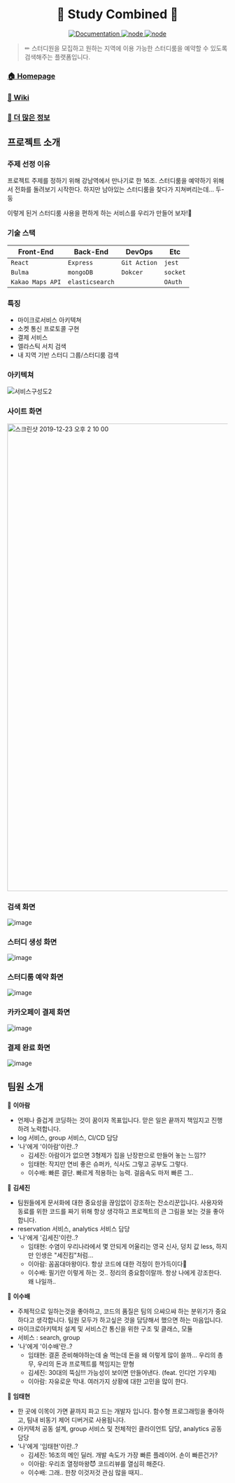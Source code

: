 <h1 align="center">📝 Study Combined 📝</h1>
<p align="center">
  <a href="https://github.com/connect-foundation/2019-16/wiki" target="_blank">
    <img alt="Documentation" src="https://img.shields.io/badge/documentation-yes-brightgreen.svg" />
  </a>
  <a href="https://github.com/connect-foundation/2019-16/wiki" target="_blank">
    <img alt="node" src="https://img.shields.io/node/v/3" />
  </a>
  <a href="https://github.com/connect-foundation/2019-16/wiki" target="_blank">
    <img alt="node" src="https://github.com/connect-foundation/2019-16/workflows/PR Test [Service]/badge.svg" />
  </a>
</p>

> ✏ 스터디원을 모집하고 원하는 지역에 이용 가능한 스터디룸을 예약할 수 있도록 검색해주는 플랫폼입니다.

### [🏠 Homepage](http://studycombined.shop)

### [📖 Wiki](https://github.com/connect-foundation/2019-16/wiki)

### [💾 더 많은 정보](https://www.notion.so/9f5925bc47884bf7ad0bb258a2566c9e)

## 프로젝트 소개

### 주제 선정 이유

프로젝트 주제를 정하기 위해 강남역에서 만나기로 한 16조. 스터디룸을 예약하기 위해서 전화를 돌려보기 시작한다. 하지만 남아있는 스터디룸을 찾다가 지쳐버리는데... 두-둥

이렇게 된거 스터디룸 사용을 편하게 하는 서비스를 우리가 만들어 보자!👊

### 기술 스택

| Front-End        | Back-End  | DevOps       | Etc      |
| ---------------- | --------- | ------------ | -------- |
| `React`          | `Express` | `Git Action` | `jest`   |
| `Bulma`          | `mongoDB` | `Dokcer`     | `socket` |
| `Kakao Maps API` | `elasticsearch`|              | `OAuth`  |

### 특징

- 마이크로서비스 아키텍쳐
- 소켓 통신 프로토콜 구현
- 결제 서비스
- 엘라스틱 서치 검색
- 내 지역 기반 스터디 그룹/스터디룸 검색

### 아키텍쳐
![서비스구성도2](https://user-images.githubusercontent.com/39212304/71319744-a1ddcd80-24e5-11ea-8305-981c3fb6f070.png)

### 사이트 화면
<img width="1067" alt="스크린샷 2019-12-23 오후 2 10 00" src="https://user-images.githubusercontent.com/42646264/71337283-49aed600-258e-11ea-8d12-6aa81e0d3f04.png">

### 검색 화면
![image](https://user-images.githubusercontent.com/42646264/71337331-85e23680-258e-11ea-98e5-715d3feacf28.png)

### 스터디 생성 화면
![image](https://user-images.githubusercontent.com/42646264/71337389-e07b9280-258e-11ea-8047-78846a8fa988.png)

### 스터디룸 예약 화면
![image](https://user-images.githubusercontent.com/42646264/71337423-03a64200-258f-11ea-93c2-8b0065d4531e.png)

### 카카오페이 결제 화면
![image](https://user-images.githubusercontent.com/42646264/71337467-2c2e3c00-258f-11ea-95d7-12393bc9fbbf.png)

### 결제 완료 화면
![image](https://user-images.githubusercontent.com/42646264/71337505-5d0e7100-258f-11ea-8c45-35deb8a38ac1.png)


## 팀원 소개

👤 **이아람**

- 언제나 즐겁게 코딩하는 것이 꿈이자 목표입니다. 맏은 일은 끝까지 책임지고 진행하려 노력합니다.
- log 서비스, group 서비스, CI/CD 담당
- '나'에게 '이아람'이란..?
  - 김세진: 아람이가 없으면 3형제가 집을 난장판으로 만들어 놓는 느낌??
  - 임태현: 작지만 연비 좋은 슈퍼카, 식사도 그렇고 공부도 그렇다.
  - 이수배: 빠른 결단. 빠르게 적용하는 능력. 걸음속도 마저 빠른 그..

👤 **김세진**

- 팀원들에게 문서화에 대한 중요성을 끊임없이 강조하는 잔소리꾼입니다. 사용자와 동료를 위한 코드를 짜기 위해 항상 생각하고 프로젝트의 큰 그림을 보는 것을 좋아합니다.
- reservation 서비스, analytics 서비스 담당
- '나'에게 '김세진'이란..?
  - 임태현: 수염이 우리나라에서 몇 안되게 어울리는 영국 신사, 덩치 값 less, 하지만 인생은 "세진킴"처럼...
  - 이아람: 꼼꼼대마왕이다. 항상 코드에 대한 걱정이 한가득이다🤣
  - 이수배: 필기란 이렇게 하는 것.. 정리의 중요함이랄까. 항상 나에게 강조한다. 왜 나일까..

👤 **이수배**

- 주체적으로 일하는것을 좋아하고, 코드의 품질은 팀의 으쌰으쌰 하는 분위기가 중요하다고 생각합니다. 팀원 모두가 하고싶은 것을 담당해서 했으면 하는 마음입니다. 
- 마이크로아키텍처 설계 및 서비스간 통신을 위한 구조 및 클래스, 모듈
- 서비스 : search, group
- '나'에게 '이수배'란..?
  - 임태현: 결혼 준비해야하는데 술 먹는데 돈을 왜 이렇게 많이 쓸까... 우리의 총무, 우리의 돈과 프로젝트를 책임지는 맏형
  - 김세진: 30대의 뚝심!!! 가능성이 보이면 만들어낸다. (feat. 인디언 기우제)
  - 이아람: 자유로운 막내. 여러가지 상황에 대한 고민을 많이 한다.

👤 **임태현**

- 한 곳에 이목이 가면 끝까지 파고 드는 개발자 입니다. 함수형 프로그래밍을 좋아하고, 팀내 비동기 제어 디버거로 사용됩니다.
- 아키텍처 공동 설계, group 서비스 및 전체적인 클라이언트 담당, analytics 공동 담당
- '나'에게 '임태현'이란..?
  - 김세진: 16조의 메인 딜러. 개발 속도가 가장 빠른 플레이어. 손이 빠른건가?
  - 이아람: 우리조 열정마왕😈 코드리뷰를 열심히 해준다.
  - 이수배: 그래.. 한창 이것저것 관심 많을 때지..
